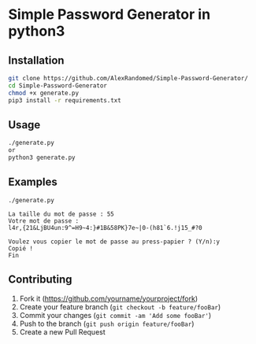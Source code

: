 # Simple Password Generator in python3

## Installation

```sh
git clone https://github.com/AlexRandomed/Simple-Password-Generator/
cd Simple-Password-Generator
chmod +x generate.py
pip3 install -r requirements.txt
```

## Usage

```sh
./generate.py 
or
python3 generate.py
```

## Examples

```
./generate.py

La taille du mot de passe : 55
Votre mot de passe : 
l4r,{21&LjBU4un:9^=H9~4:}#1B&58PK}7e~|0-(h81`6.!j15_#?0

Voulez vous copier le mot de passe au press-papier ? (Y/n):y
Copié !
Fin
```

## Contributing

1. Fork it (<https://github.com/yourname/yourproject/fork>)
2. Create your feature branch (`git checkout -b feature/fooBar`)
3. Commit your changes (`git commit -am 'Add some fooBar'`)
4. Push to the branch (`git push origin feature/fooBar`)
5. Create a new Pull Request
